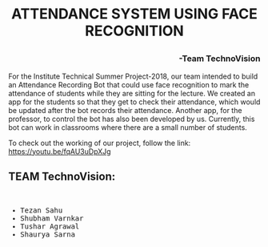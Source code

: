 # <p align="center">ATTENDANCE SYSTEM USING FACE RECOGNITION</p>

### <p align="right">-Team TechnoVision</p>

For the Institute Technical Summer Project-2018, our team intended to build an Attendance Recording Bot that could use face recognition to mark the attendance of students while they are sitting for the lecture. We created an app for the students so that they get to check their attendance, which would be updated after the bot records their attendance. Another app, for the professor, to control the bot has also been developed by us.
Currently, this bot can work in classrooms where there are a small number of students.

To check out the working of our project, follow the link: https://youtu.be/fqAU3uDpXJg

## TEAM TechnoVision:
<pre>
<ul type="">
<li>Tezan Sahu
<li>Shubham Varnkar
<li>Tushar Agrawal
<li>Shaurya Sarna
</pre>
